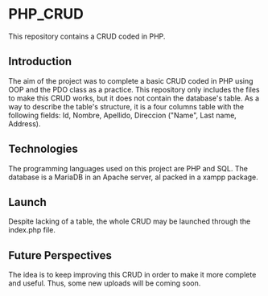 # PHP_CRUD
This repository contains a CRUD coded in PHP. 

## Introduction
The aim of the project was to complete a basic CRUD coded in PHP using OOP and the PDO class as a practice. 
This repository only includes the files to make this CRUD works, but it does not contain the database's table. 
As a way to describe the table's structure, it is a four columns table with the following fields: Id, Nombre, Apellido, Direccion 
("Name", Last name, Address).

## Technologies
The programming languages used on this project are PHP and SQL. The database is a MariaDB in an Apache server, al packed in a xampp
package. 

## Launch
Despite lacking of a table, the whole CRUD may be launched through the index.php file.

## Future Perspectives
The idea is to keep improving this CRUD in order to make it more complete and useful. Thus, some new uploads will be coming soon.
